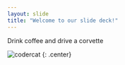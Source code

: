 ```yaml
---
layout: slide
title: "Welcome to our slide deck!"
---
```


Drink coffee and drive a corvette

![codercat](https://octodex.github.com/images/codercat.jpg)
{: .center}
